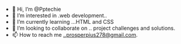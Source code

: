 - 👋 Hi, I’m @Pptechie
- 👀 I’m interested in .web development..
- 🌱 I’m currently learning ...HTML and CSS
- 💞️ I’m looking to collaborate on .. project challenges and solutions.
- 📫 How to reach me ..prosperpius278@gmail.com.

<!---
Pptechie/Pptechie is a ✨ special ✨ repository because its `README.md` (this file) appears on your GitHub profile.
You can click the Preview link to take a look at your changes.
--->
